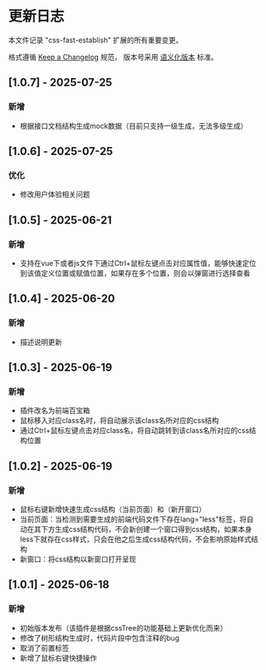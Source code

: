 # 更新日志
本文件记录 "css-fast-establish" 扩展的所有重要变更。

格式遵循 [Keep a Changelog](https://keepachangelog.com/zh-CN/1.0.0/) 规范，
版本号采用 [语义化版本](https://semver.org/lang/zh-CN/) 标准。

## [1.0.7] - 2025-07-25
### 新增
- 根据接口文档结构生成mock数据（目前只支持一级生成，无法多级生成）

## [1.0.6] - 2025-07-25
### 优化
- 修改用户体验相关问题

## [1.0.5] - 2025-06-21
### 新增
- 支持在vue下或者js文件下通过Ctrl+鼠标左键点击对应属性值，能够快速定位到该值定义位置或赋值位置，如果存在多个位置，则会以弹窗进行选择查看

## [1.0.4] - 2025-06-20
### 新增
- 描述说明更新

## [1.0.3] - 2025-06-19
### 新增
- 插件改名为前端百宝箱
- 鼠标移入对应class名时，将自动展示该class名所对应的css结构
- 通过Ctrl+鼠标左键点击对应class名，将自动跳转到该class名所对应的css结构位置

## [1.0.2] - 2025-06-19
### 新增
- 鼠标右键新增快速生成css结构（当前页面）和（新开窗口）
- 当前页面：当检测到需要生成的前端代码文件下存在lang="less"标签，将自动在其下方生成css结构代码，不会新创建一个窗口得到css结构，如果本身less下就存在css样式，只会在他之后生成css结构代码，不会影响原始样式结构
- 新窗口：将css结构以新窗口打开呈现

## [1.0.1] - 2025-06-18
### 新增
- 初始版本发布（该插件是根据cssTree的功能基础上更新优化而来）
- 修改了树形结构生成时，代码片段中包含注释的bug
- 取消了前置标签
- 新增了鼠标右键快捷操作